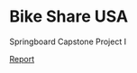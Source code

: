 # Bike Share USA
Springboard Capstone Project I

<a href="https://nbviewer.jupyter.org/github/Williamdst/Bike-Share-USA/blob/main/BSU-Report.ipynb?flush_cache=True"> Report </a>
